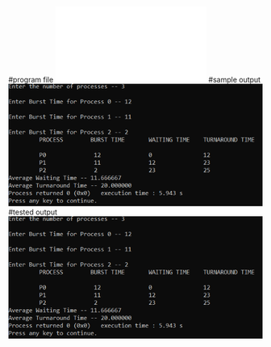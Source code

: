 #program file
![program file](SJF_22'525.c)
#sample output
![sampleoutput](sampleoutput.png)
#tested output
![testedoutput](testedoutput.png)
